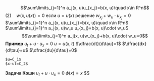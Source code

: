 $$\sum\limits_{j=1}^n a_j(x, u)u_{x_j}=b(x, u)\quad x\in R^n$$
$(2)\quad w(x,u(x))=0$ если $u=u(x)$ решение
$w_{x_j}+w_{u}\cdot u_{x_j}=0$
$\sum\limits_{j=1}^n a_j(x, u)u_{x_j}=b(x, u)\quad x\in R^n$
$\sum\limits_{j=1}^n a_j(x, u)w_u u_{x_j}=b(x, u)\cdot w_u$
$$\sum\limits_{j=1}^n a_j(x, u)w_{x_j}+b(x, u)\cdot w_u=0$$
**Пример**
	$u_t+u\cdot u_x=0$
	$u=u(x, t)$
	$\dfrac{dt}{d\tau}=1$
	$\dfrac{dx}{d\tau}=u$
	$\dfrac{du}{d\tau}=0$
	
	$u=C_1$
	$x-ut=C_2$

**Задача Коши**
	$u_t+u\cdot u_x=0$
	$\phi(x)=x$
	$$